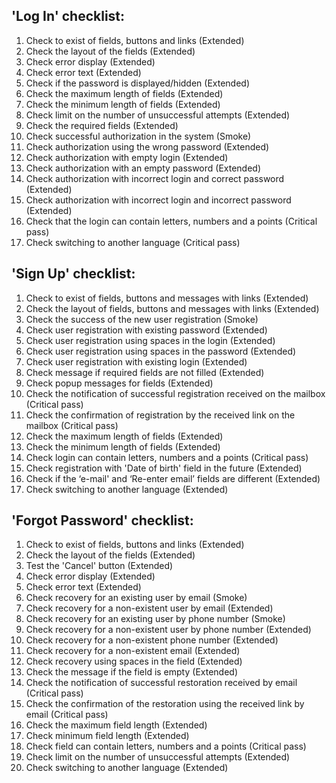 ## 'Log In' checklist:
1. Check to exist of fields, buttons and links (Extended)
2. Check the layout of the fields (Extended)
3. Check error display (Extended)
4. Check error text (Extended)
5. Check if the password is displayed/hidden (Extended)
6. Check the maximum length of fields (Extended)
7. Check the minimum length of fields (Extended)
8. Check limit on the number of unsuccessful attempts (Extended)
9. Check the required fields (Extended)
10. Check successful authorization in the system (Smoke)
11. Check authorization using the wrong password (Extended)
12. Check authorization with empty login (Extended)
13. Check authorization with an empty password (Extended)
14. Check authorization with incorrect login and correct password (Extended)
15. Check authorization with incorrect login and incorrect password (Extended)
16. Check that the login can contain letters, numbers and a points (Critical pass)
17. Check switching to another language (Critical pass)


## 'Sign Up' checklist:
1. Check to exist of fields, buttons and messages with links (Extended)
2. Check the layout of fields, buttons and messages with links (Extended)
3. Check the success of the new user registration (Smoke)
4. Check user registration with existing password (Extended)
5. Check user registration using spaces in the login (Extended)
6. Check user registration using spaces in the password (Extended)
7. Check user registration with existing login (Extended)
8. Check message if required fields are not filled (Extended)
9. Check popup messages for fields (Extended)
10. Check the notification of successful registration received on the mailbox (Critical pass)
11. Check the confirmation of registration by the received link on the mailbox (Critical pass)
12. Check the maximum length of fields (Extended)
13. Check the minimum length of fields (Extended)
14. Check login can contain letters, numbers and a points (Critical pass)
15. Check registration with 'Date of birth' field in the future (Extended)
16. Check if the ‘e-mail' and ‘Re-enter email’ fields are different (Extended)
17. Check switching to another language (Extended)


## 'Forgot Password' checklist:
1. Check to exist of fields, buttons and links (Extended)
2. Check the layout of the fields (Extended)
3. Test the 'Cancel' button (Extended)
4. Check error display (Extended)
5. Check error text (Extended)
6. Check recovery for an existing user by email (Smoke)
7. Check recovery for a non-existent user by email (Extended)
8. Check recovery for an existing user by phone number (Smoke)
9. Check recovery for a non-existent user by phone number (Extended)
10. Check recovery for a non-existent phone number (Extended)
11. Check recovery for a non-existent email (Extended)
12. Check recovery using spaces in the field (Extended)
13. Check the message if the field is empty (Extended)
14. Check the notification of successful restoration received by email (Critical pass)
15. Check the confirmation of the restoration using the received link by email (Critical pass)
16. Check the maximum field length (Extended)
17. Check minimum field length (Extended)
18. Check field can contain letters, numbers and a points (Critical pass)
19. Check limit on the number of unsuccessful attempts (Extended)
20. Check switching to another language (Extended)
